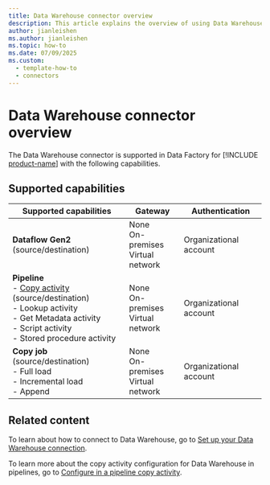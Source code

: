 ```yaml
---
title: Data Warehouse connector overview
description: This article explains the overview of using Data Warehouse.
author: jianleishen
ms.author: jianleishen
ms.topic: how-to
ms.date: 07/09/2025
ms.custom:
  - template-how-to
  - connectors
---
```


# Data Warehouse connector overview

The Data Warehouse connector is supported in Data Factory for [!INCLUDE [product-name](../includes/product-name.md)] with the following capabilities.

## Supported capabilities

| Supported capabilities                                                                 | Gateway                        | Authentication   |
|----------------------------------------------------------------------------------------|--------------------------------|------------------|
| **Dataflow Gen2** (source/destination)                                                 | None<br> On-premises<br> Virtual network | Organizational account |
| **Pipeline** <br>- [Copy activity](connector-data-warehouse-copy-activity.md) (source/destination)<br>- Lookup activity<br>- Get Metadata activity<br>- Script activity<br>- Stored procedure activity | None<br> On-premises<br> Virtual network | Organizational account |
| **Copy job** (source/destination) <br>- Full load<br>- Incremental load<br>- Append | None<br> On-premises<br> Virtual network | Organizational account |

## Related content

To learn about how to connect to Data Warehouse, go to [Set up your Data Warehouse connection](connector-data-warehouse.md).

To learn more about the copy activity configuration for Data Warehouse in pipelines, go to [Configure in a pipeline copy activity](connector-data-warehouse-copy-activity.md).
